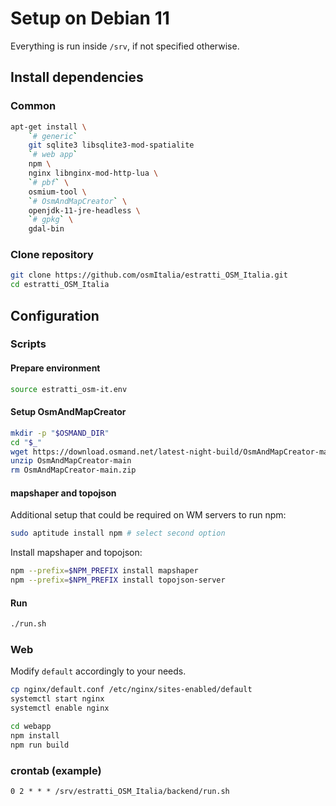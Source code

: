 # Setup on Debian 11

Everything is run inside `/srv`, if not specified otherwise.

## Install dependencies

### Common

```bash
apt-get install \
    `# generic`
    git sqlite3 libsqlite3-mod-spatialite
    `# web app`
    npm \
    nginx libnginx-mod-http-lua \
    `# pbf` \
    osmium-tool \
    `# OsmAndMapCreator` \
    openjdk-11-jre-headless \
    `# gpkg` \
    gdal-bin
```

### Clone repository

```bash
git clone https://github.com/osmItalia/estratti_OSM_Italia.git
cd estratti_OSM_Italia
```

## Configuration

### Scripts

#### Prepare environment

```bash
source estratti_osm-it.env
```

#### Setup OsmAndMapCreator

```bash
mkdir -p "$OSMAND_DIR"
cd "$_"
wget https://download.osmand.net/latest-night-build/OsmAndMapCreator-main.zip
unzip OsmAndMapCreator-main
rm OsmAndMapCreator-main.zip
```

#### mapshaper and topojson

Additional setup that could be required on WM servers to run npm:

```bash
sudo aptitude install npm # select second option
```

Install mapshaper and topojson:

```bash
npm --prefix=$NPM_PREFIX install mapshaper
npm --prefix=$NPM_PREFIX install topojson-server
```

#### Run

```bash
./run.sh
```

### Web

Modify `default` accordingly to your needs.

```bash
cp nginx/default.conf /etc/nginx/sites-enabled/default
systemctl start nginx
systemctl enable nginx

cd webapp
npm install
npm run build
```

### crontab (example)

```
0 2 * * * /srv/estratti_OSM_Italia/backend/run.sh
```


